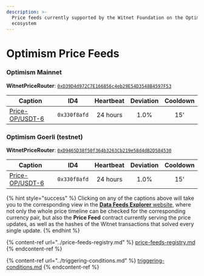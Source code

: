 ```yaml
---
description: >-
  Price feeds currently supported by the Witnet Foundation on the Optimism
  ecosystem
---
```


# Optimism Price Feeds

### Optimism Mainnet

**WitnetPriceRouter**: [`0xD39D4d972C7E166856c4eb29E54D3548B4597F53`](https://optimistic.etherscan.io/address/0xD39D4d972C7E166856c4eb29E54D3548B4597F53)

| **Caption**                                                                      | **ID4**      | **Heartbeat** | **Deviation** | **Cooldown** |
| -------------------------------------------------------------------------------- | ------------ | :-----------: | :-----------: | :----------: |
| [Price-OP/USDT-6](https://feeds.witnet.io/optimism/optimism-mainnet\_op-usdt\_6) | `0x330f8afd` |    24 hours   |      1.0%     |      15'     |

### Optimism Goerli (testnet)

**WitnetPriceRouter**: [`0xD9465D38f50f364b3263Cb219e58d4dB2D584530`](https://blockscout.com/optimism/goerli/address/0xD9465D38f50f364b3263Cb219e58d4dB2D584530)

| **Caption**                                                                     | **ID4**      | **Heartbeat** | **Deviation** | **Cooldown** |
| ------------------------------------------------------------------------------- | ------------ | :-----------: | :-----------: | :----------: |
| [Price-OP/USDT-6](https://feeds.witnet.io/optimism/optimism-goerli\_op-usdt\_6) | `0x330f8afd` |    24 hours   |      1.0%     |      15'     |

{% hint style="success" %}
Clicking on any of the captions above will take you to the corresponding view in the [**Data Feeds Explorer** website](https://feeds.witnet.io), where not only the whole price timeline can be checked for the corresponding currency pair, but also the **Price Feed** contract currently serving the price updates, as well as the hashes of the Witnet transactions that solved every single update.
{% endhint %}

{% content-ref url="../price-feeds-registry.md" %}
[price-feeds-registry.md](../price-feeds-registry.md)
{% endcontent-ref %}

{% content-ref url="../triggering-conditions.md" %}
[triggering-conditions.md](../triggering-conditions.md)
{% endcontent-ref %}
